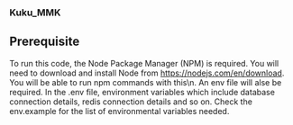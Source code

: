 ### Kuku_MMK

## Prerequisite
To run this code, the Node Package Manager (NPM) is required. You will need to download and install Node from https://nodejs.com/en/download. You will be able to run npm commands with this\n.
An env file will alse be required. In the .env file, environment variables which include database connection details, redis connection details and so on. Check the env.example for the list of environmental variables needed.


